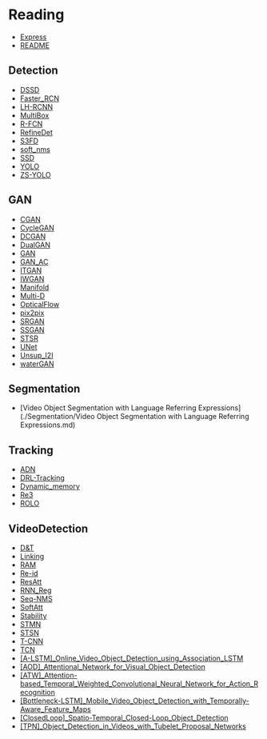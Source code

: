 # Reading

- [Express](./Express.md)
- [README](./README.md)

## Detection

- [DSSD](./Detection/DSSD.md)
- [Faster_RCN](./Detection/Faster_RCN.md)
- [LH-RCNN](./Detection/LH-RCNN.md)
- [MultiBox](./Detection/MultiBox.md)
- [R-FCN](./Detection/R-FCN.md)
- [RefineDet](./Detection/RefineDet.md)
- [S3FD](./Detection/S3FD.md)
- [soft_nms](./Detection/soft_nms.md)
- [SSD](./Detection/SSD.md)
- [YOLO](./Detection/YOLO.md)
- [ZS-YOLO](./Detection/ZS-YOLO.md)

## GAN

- [CGAN](./GAN/CGAN.md)
- [CycleGAN](./GAN/CycleGAN.md)
- [DCGAN](./GAN/DCGAN.md)
- [DualGAN](./GAN/DualGAN.md)
- [GAN](./GAN/GAN.md)
- [GAN_AC](./GAN/GAN_AC.md)
- [ITGAN](./GAN/ITGAN.md)
- [IWGAN](./GAN/IWGAN.md)
- [Manifold](./GAN/Manifold.md)
- [Multi-D](./GAN/Multi-D.md)
- [OpticalFlow](./GAN/OpticalFlow.md)
- [pix2pix](./GAN/pix2pix.md)
- [SRGAN](./GAN/SRGAN.md)
- [SSGAN](./GAN/SSGAN.md)
- [STSR](./GAN/STSR.md)
- [UNet](./GAN/UNet.md)
- [Unsup_I2I](./GAN/Unsup_I2I.md)
- [waterGAN](./GAN/waterGAN.md)

## Segmentation

- [Video Object Segmentation with Language Referring Expressions](./Segmentation/Video Object Segmentation with Language Referring Expressions.md)

## Tracking

- [ADN](./Tracking/ADN.md)
- [DRL-Tracking](./Tracking/DRL-Tracking.md)
- [Dynamic_memory](./Tracking/Dynamic_memory.md)
- [Re3](./Tracking/Re3.md)
- [ROLO](./Tracking/ROLO.md)

## VideoDetection

- [D&T](./VideoDetection/D&T.md)
- [Linking](./VideoDetection/Linking.md)
- [RAM](./VideoDetection/RAM.md)
- [Re-id](./VideoDetection/Re-id.md)
- [ResAtt](./VideoDetection/ResAtt.md)
- [RNN_Reg](./VideoDetection/RNN_Reg.md)
- [Seq-NMS](./VideoDetection/Seq-NMS.md)
- [SoftAtt](./VideoDetection/SoftAtt.md)
- [Stability](./VideoDetection/Stability.md)
- [STMN](./VideoDetection/STMN.md)
- [STSN](./VideoDetection/STSN.md)
- [T-CNN](./VideoDetection/T-CNN.md)
- [TCN](./VideoDetection/TCN.md)
- [[A-LSTM]_Online_Video_Object_Detection_using_Association_LSTM](./VideoDetection/[A-LSTM]_Online_Video_Object_Detection_using_Association_LSTM.md)
- [[AOD]_Attentional_Network_for_Visual_Object_Detection](./VideoDetection/[AOD]_Attentional_Network_for_Visual_Object_Detection.md)
- [[ATW]_Attention-based_Temporal_Weighted_Convolutional_Neural_Network_for_Action_Recognition](./VideoDetection/[ATW]_Attention-based_Temporal_Weighted_Convolutional_Neural_Network_for_Action_Recognition.md)
- [[Bottleneck-LSTM]_Mobile_Video_Object_Detection_with_Temporally-Aware_Feature_Maps](./VideoDetection/[Bottleneck-LSTM]_Mobile_Video_Object_Detection_with_Temporally-Aware_Feature_Maps.md)
- [[ClosedLoop]_Spatio-Temporal_Closed-Loop_Object_Detection](./VideoDetection/[ClosedLoop]_Spatio-Temporal_Closed-Loop_Object_Detection.md)
- [[TPN]_Object_Detection_in_Videos_with_Tubelet_Proposal_Networks](./VideoDetection/[TPN]_Object_Detection_in_Videos_with_Tubelet_Proposal_Networks.md)
